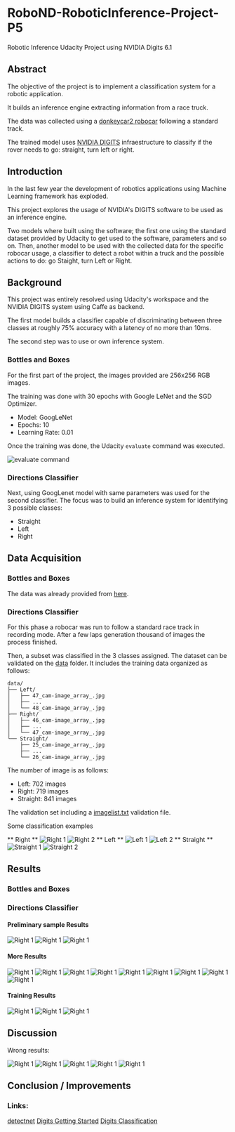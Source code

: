 # RoboND-RoboticInference-Project-P5
Robotic Inference Udacity Project using NVIDIA Digits 6.1

## Abstract

The objective of the project is to implement a classification system for a robotic application.

It builds an inference engine extracting information from a race truck.

The data was collected using a [donkeycar2 robocar](http://www.donkeycar.com/) following a standard track.

The trained model uses [NVIDIA DIGITS](https://docs.nvidia.com/deeplearning/digits/digits-installation/index.html) infraestructure to classify if the rover needs to go: straight, turn left or right.

## Introduction

In the last few year the development of robotics applications using Machine Learning framework has exploded.

This project explores the usage of NVIDIA's DIGITS software to be used as an inference engine.

Two models where built using the software; the first one using the standard dataset provided by Udacity to get used to the software, parameters and so on. Then, another model to be used with the collected data for the specific robocar usage, a classifier to detect a robot within a truck and the possible actions to do: go Staight, turn Left or Right.

## Background

This project was entirely resolved using Udacity's workspace and the NVIDIA DIGITS system using Caffe as backend.

The first model builds a classifier capable of discriminating between three classes at roughly 75% accuracy with a latency of no more than 10ms.

The second step was to use or own inference system.

### Bottles and Boxes

For the first part of the project, the images provided are 256x256 RGB images.

The training was done with 30 epochs with Google LeNet and the SGD Optimizer.

 * Model: GoogLeNet
 * Epochs: 10
 * Learning Rate: 0.01
 
Once the training was done, the Udacity `evaluate` command was executed.

![evaluate command](./images/evaluate_command01.png)

### Directions Classifier

Next, using GoogLenet model with same parameters was used for the second classifier. The focus was to build an inference system for identifying 3 possible classes:

 * Straight
 * Left
 * Right

## Data Acquisition

### Bottles and Boxes

The data was already provided from [here](https://s3-us-west-1.amazonaws.com/udacity-robotics/Content+Workspace+Use/lab_data.tar.gz).

### Directions Classifier

For this phase a robocar was run to follow a standard race track in recording mode. After a few laps generation thousand of images the process finished.

Then, a subset was classified in the 3 classes assigned. The dataset can be validated on the [data](data) folder. It includes the training data organized as follows:

```
data/
├── Left/
│   ├── 47_cam-image_array_.jpg
│   ├── ...
│   └── 48_cam-image_array_.jpg
├── Right/
│   ├── 46_cam-image_array_.jpg
│   ├── ...
│   └── 47_cam-image_array_.jpg
└── Straight/
    ├── 25_cam-image_array_.jpg
    ├── ...
    └── 26_cam-image_array_.jpg
```

The number of image is as follows:

 * Left: 702 images
 * Right: 719 images
 * Straight: 841 images

The validation set including a [imagelist.txt](data/imagelist.txt) validation file.

Some classification examples

** Right **
![Right 1](./images/right_sample01.png)
![Right 2](./images/right_sample02.png)
** Left **
![Left 1](./images/left_sample01.png)
![Left 2](./images/left_sample02.png)
** Straight **
![Straight 1](./images/straight_sample01.png)
![Straight 2](./images/straight_sample02.png)

## Results

### Bottles and Boxes

### Directions Classifier

#### Preliminary sample Results

![Right 1](./images/left_result01.png)
![Right 1](./images/right_result01.png)
![Right 1](./images/straight_result01.png)

#### More Results

![Right 1](./images/right_classification01.png)
![Right 1](./images/right_classification02.png)
![Right 1](./images/right_classification03.png)
![Right 1](./images/right_classification04.png)
![Right 1](./images/right_classification05.png)
![Right 1](./images/right_classification06.png)
![Right 1](./images/right_classification07.png)
![Right 1](./images/right_classification08.png)
![Right 1](./images/several_classifications01.png)

#### Training Results

![Right 1](./images/learning_rate-1.png)
![Right 1](./images/train01.png)
![Right 1](./images/train02.png)

## Discussion

Wrong results:

![Right 1](./images/wrong_classification01.png)
![Right 1](./images/wrong_classification02.png)
![Right 1](./images/wrong_classification03.png)
![Right 1](./images/wrong_classification04.png)
![Right 1](./images/wrong_classification05.png)

## Conclusion / Improvements


### Links:
[detectnet](https://devblogs.nvidia.com/detectnet-deep-neural-network-object-detection-digits/)
[Digits Getting Started](https://github.com/NVIDIA/DIGITS/blob/digits-6.0/docs/GettingStarted.md)
[Digits Classification](https://github.com/NVIDIA/DIGITS/blob/master/examples/classification/README.md)

